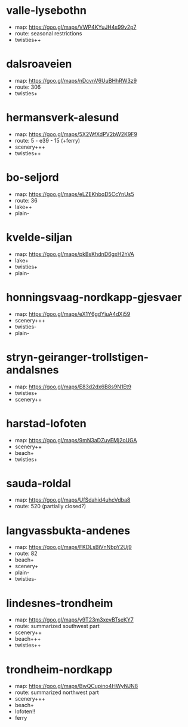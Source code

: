 # valle-lysebothn

- map: https://goo.gl/maps/VWP4KYuJH4s99v2p7
- route: seasonal restrictions
- twisties++

# dalsroaveien

- map: https://goo.gl/maps/nDcvnV6UuBHhRW3z9
- route: 306
- twisties+

# hermansverk-alesund

- map: https://goo.gl/maps/5X2WfXdPV2bW2K9F9
- route: 5 - e39 - 15 (+ferry)
- scenery+++
- twisties++

# bo-seljord

- map: https://goo.gl/maps/eLZEKhbqD5CcYnUs5
- route: 36
- lake++
- plain-

# kvelde-siljan

- map: https://goo.gl/maps/pkBsKhdnD6gxH2hVA
- lake+
- twisties+
- plain-

# honningsvaag-nordkapp-gjesvaer 

- map: https://goo.gl/maps/eX1Y6gdYjuA4dXj59
- scenery+++
- twisties-
- plain-

# stryn-geiranger-trollstigen-andalsnes

- map: https://goo.gl/maps/E83d2dx6B8s9N1Et9
- twisties+
- scenery++

# harstad-lofoten

- map: https://goo.gl/maps/9mN3aDZuyEMj2oUGA
- scenery++
- beach+
- twisties+

# sauda-roldal

- map: https://goo.gl/maps/UfSdahid4uhcVdba8
- route: 520 (partially closed?)

# langvassbukta-andenes

- map: https://goo.gl/maps/FKDLsBiVnNbpY2Uj9
- route: 82
- beach+
- scenery+
- plain-
- twisties-

# lindesnes-trondheim

- map: https://goo.gl/maps/y9T23m3xevBTseKY7
- route: summarized southwest part
- scenery++
- beach+++
- twisties++

# trondheim-nordkapp

- map: https://goo.gl/maps/BwQCupino4HWyNJN8
- route: summarized northwest part
- scenery+++
- beach+
- lofoten!!
- ferry

